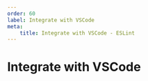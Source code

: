 ```yaml
---
order: 60
label: Integrate with VSCode
meta:
    title: Integrate with VSCode - ESLint
---
```


# Integrate with VSCode
